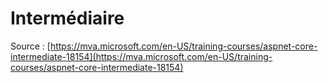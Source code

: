 # Intermédiaire

Source : [https://mva.microsoft.com/en-US/training-courses/aspnet-core-intermediate-18154](https://mva.microsoft.com/en-US/training-courses/aspnet-core-intermediate-18154)



